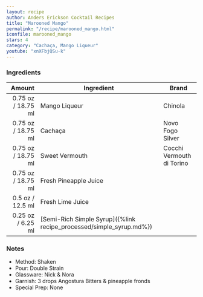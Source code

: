 ```yaml
---
layout: recipe
author: Anders Erickson Cocktail Recipes
title: "Marooned Mango"
permalink: "/recipe/marooned_mango.html"
iconfile: marooned_mango
stars: 4
category: "Cachaça, Mango Liqueur"
youtube: "xnXFbjQSu-k"
---
```


### Ingredients

|  Amount | Ingredient                                                | Brand                     |
| ------: | --------------------------------------------------------- | ------------------------- |
| 0.75 oz / 18.75 ml | Mango Liqueur                                             | Chinola                   |
| 0.75 oz / 18.75 ml | Cachaça                                                   | Novo Fogo Silver          |
| 0.75 oz / 18.75 ml | Sweet Vermouth                                            | Cocchi Vermouth di Torino |
| 0.75 oz / 18.75 ml | Fresh Pineapple Juice                                     |
|  0.5 oz / 12.5 ml | Fresh Lime Juice                                          |
| 0.25 oz / 6.25 ml | [Semi-Rich Simple Syrup]({%link recipe_processed/simple_syrup.md%}) |

### Notes

- Method: Shaken
- Pour: Double Strain
- Glassware: Nick & Nora
- Garnish: 3 drops Angostura Bitters & pineapple fronds
- Special Prep: None
